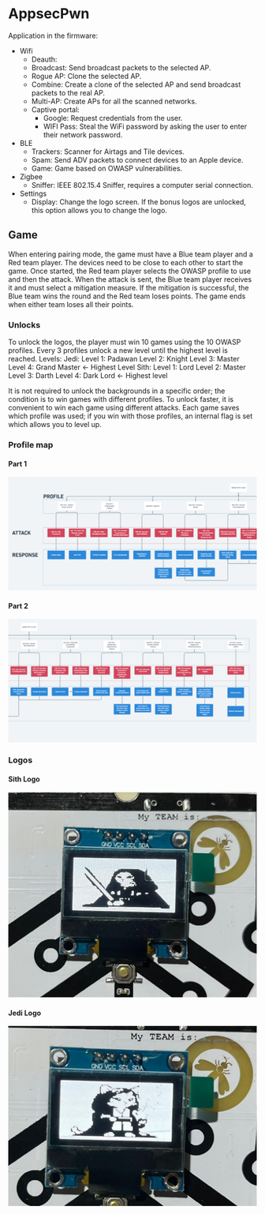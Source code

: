 # AppsecPwn
Application in the firmware:
- Wifi
  - Deauth:
  - Broadcast: Send broadcast packets to the selected AP.
  - Rogue AP: Clone the selected AP.
  - Combine: Create a clone of the selected AP and send broadcast packets to the real AP.
  - Multi-AP: Create APs for all the scanned networks.
  - Captive portal:
    - Google: Request credentials from the user.
    - WIFI Pass: Steal the WiFi password by asking the user to enter their network password.
- BLE
  - Trackers: Scanner for Airtags and Tile devices.
  - Spam: Send ADV packets to connect devices to an Apple device.
  - Game: Game based on OWASP vulnerabilities.
- Zigbee
  - Sniffer: IEEE 802.15.4 Sniffer, requires a computer serial connection.
- Settings
  - Display: Change the logo screen. If the bonus logos are unlocked, this option allows you to change the logo.


## Game
When entering pairing mode, the game must have a Blue team player and a Red team player. The devices need to be close to each other to start the game. Once started, the Red team player selects the OWASP profile to use and then the attack. When the attack is sent, the Blue team player receives it and must select a mitigation measure. If the mitigation is successful, the Blue team wins the round and the Red team loses points. The game ends when either team loses all their points.

### Unlocks
To unlock the logos, the player must win 10 games using the 10 OWASP profiles. Every 3 profiles unlock a new level until the highest level is reached.
Levels:
Jedi:
Level 1: Padawan
Level 2: Knight
Level 3: Master
Level 4: Grand Master <- Highest Level
Sith:
Level 1: Lord
Level 2: Master
Level 3: Darth
Level 4: Dark Lord <- Highest level

It is not required to unlock the backgrounds in a specific order; the condition is to win games with different profiles. To unlock faster, it is convenient to win each game using different attacks. Each game saves which profile was used; if you win with those profiles, an internal flag is set which allows you to level up.

### Profile map

#### Part 1
![Part 1 - Profile map](docs/image.png)
#### Part 2
![Part 2 - Profile map](docs/image-1.png)

### Logos
#### Sith Logo
![Sith logo](docs/image-2.png)
#### Jedi Logo
![Jedi log](docs/image-3.png)
